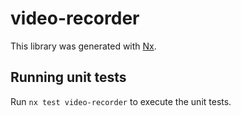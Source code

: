 # video-recorder

This library was generated with [Nx](https://nx.dev).

## Running unit tests

Run `nx test video-recorder` to execute the unit tests.
